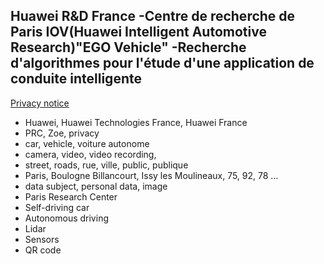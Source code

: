 ## Huawei R&D France -Centre de recherche de Paris IOV(Huawei Intelligent Automotive Research)"EGO Vehicle" -Recherche d'algorithmes pour l'étude d'une application de conduite intelligente

[Privacy notice](https://www.lmcrc.fr/web/viewer.html?file=pdf_HuaweiFR-IOV-EgoCar-PrivacyNotice.pdf)

- Huawei, Huawei Technologies France, Huawei France
- PRC, Zoe, privacy
- car, vehicle, voiture autonome
- camera, video, video recording, 
- street, roads, rue, ville, public, publique
- Paris, Boulogne Billancourt, Issy les Moulineaux, 75, 92, 78 …
- data subject, personal data, image
- Paris Research Center
- Self-driving car
- Autonomous driving
- Lidar
- Sensors
- QR code

<meta name="google-site-verification" content="XiHysXc_I1uRZenTRAXQB9OQVSOgPtoCDbUShzEG7bk" />
